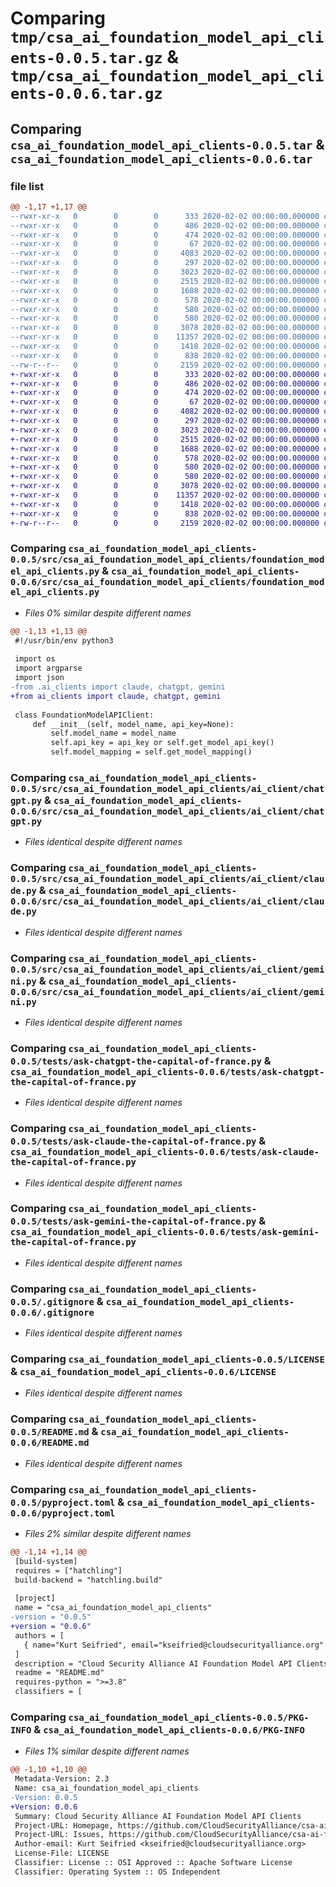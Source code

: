 # Comparing `tmp/csa_ai_foundation_model_api_clients-0.0.5.tar.gz` & `tmp/csa_ai_foundation_model_api_clients-0.0.6.tar.gz`

## Comparing `csa_ai_foundation_model_api_clients-0.0.5.tar` & `csa_ai_foundation_model_api_clients-0.0.6.tar`

### file list

```diff
@@ -1,17 +1,17 @@
--rwxr-xr-x   0        0        0      333 2020-02-02 00:00:00.000000 csa_ai_foundation_model_api_clients-0.0.5/manual-package-update.md
--rwxr-xr-x   0        0        0      486 2020-02-02 00:00:00.000000 csa_ai_foundation_model_api_clients-0.0.5/setup-venv.sh
--rwxr-xr-x   0        0        0      474 2020-02-02 00:00:00.000000 csa_ai_foundation_model_api_clients-0.0.5/.github/workflows/release.yml
--rwxr-xr-x   0        0        0       67 2020-02-02 00:00:00.000000 csa_ai_foundation_model_api_clients-0.0.5/src/csa_ai_foundation_model_api_clients/__init__.py
--rwxr-xr-x   0        0        0     4083 2020-02-02 00:00:00.000000 csa_ai_foundation_model_api_clients-0.0.5/src/csa_ai_foundation_model_api_clients/foundation_model_api_clients.py
--rwxr-xr-x   0        0        0      297 2020-02-02 00:00:00.000000 csa_ai_foundation_model_api_clients-0.0.5/src/csa_ai_foundation_model_api_clients/ai_client/__init__.py
--rwxr-xr-x   0        0        0     3023 2020-02-02 00:00:00.000000 csa_ai_foundation_model_api_clients-0.0.5/src/csa_ai_foundation_model_api_clients/ai_client/chatgpt.py
--rwxr-xr-x   0        0        0     2515 2020-02-02 00:00:00.000000 csa_ai_foundation_model_api_clients-0.0.5/src/csa_ai_foundation_model_api_clients/ai_client/claude.py
--rwxr-xr-x   0        0        0     1688 2020-02-02 00:00:00.000000 csa_ai_foundation_model_api_clients-0.0.5/src/csa_ai_foundation_model_api_clients/ai_client/gemini.py
--rwxr-xr-x   0        0        0      578 2020-02-02 00:00:00.000000 csa_ai_foundation_model_api_clients-0.0.5/tests/ask-chatgpt-the-capital-of-france.py
--rwxr-xr-x   0        0        0      580 2020-02-02 00:00:00.000000 csa_ai_foundation_model_api_clients-0.0.5/tests/ask-claude-the-capital-of-france.py
--rwxr-xr-x   0        0        0      580 2020-02-02 00:00:00.000000 csa_ai_foundation_model_api_clients-0.0.5/tests/ask-gemini-the-capital-of-france.py
--rwxr-xr-x   0        0        0     3078 2020-02-02 00:00:00.000000 csa_ai_foundation_model_api_clients-0.0.5/.gitignore
--rwxr-xr-x   0        0        0    11357 2020-02-02 00:00:00.000000 csa_ai_foundation_model_api_clients-0.0.5/LICENSE
--rwxr-xr-x   0        0        0     1418 2020-02-02 00:00:00.000000 csa_ai_foundation_model_api_clients-0.0.5/README.md
--rwxr-xr-x   0        0        0      838 2020-02-02 00:00:00.000000 csa_ai_foundation_model_api_clients-0.0.5/pyproject.toml
--rw-r--r--   0        0        0     2159 2020-02-02 00:00:00.000000 csa_ai_foundation_model_api_clients-0.0.5/PKG-INFO
+-rwxr-xr-x   0        0        0      333 2020-02-02 00:00:00.000000 csa_ai_foundation_model_api_clients-0.0.6/manual-package-update.md
+-rwxr-xr-x   0        0        0      486 2020-02-02 00:00:00.000000 csa_ai_foundation_model_api_clients-0.0.6/setup-venv.sh
+-rwxr-xr-x   0        0        0      474 2020-02-02 00:00:00.000000 csa_ai_foundation_model_api_clients-0.0.6/.github/workflows/release.yml
+-rwxr-xr-x   0        0        0       67 2020-02-02 00:00:00.000000 csa_ai_foundation_model_api_clients-0.0.6/src/csa_ai_foundation_model_api_clients/__init__.py
+-rwxr-xr-x   0        0        0     4082 2020-02-02 00:00:00.000000 csa_ai_foundation_model_api_clients-0.0.6/src/csa_ai_foundation_model_api_clients/foundation_model_api_clients.py
+-rwxr-xr-x   0        0        0      297 2020-02-02 00:00:00.000000 csa_ai_foundation_model_api_clients-0.0.6/src/csa_ai_foundation_model_api_clients/ai_client/__init__.py
+-rwxr-xr-x   0        0        0     3023 2020-02-02 00:00:00.000000 csa_ai_foundation_model_api_clients-0.0.6/src/csa_ai_foundation_model_api_clients/ai_client/chatgpt.py
+-rwxr-xr-x   0        0        0     2515 2020-02-02 00:00:00.000000 csa_ai_foundation_model_api_clients-0.0.6/src/csa_ai_foundation_model_api_clients/ai_client/claude.py
+-rwxr-xr-x   0        0        0     1688 2020-02-02 00:00:00.000000 csa_ai_foundation_model_api_clients-0.0.6/src/csa_ai_foundation_model_api_clients/ai_client/gemini.py
+-rwxr-xr-x   0        0        0      578 2020-02-02 00:00:00.000000 csa_ai_foundation_model_api_clients-0.0.6/tests/ask-chatgpt-the-capital-of-france.py
+-rwxr-xr-x   0        0        0      580 2020-02-02 00:00:00.000000 csa_ai_foundation_model_api_clients-0.0.6/tests/ask-claude-the-capital-of-france.py
+-rwxr-xr-x   0        0        0      580 2020-02-02 00:00:00.000000 csa_ai_foundation_model_api_clients-0.0.6/tests/ask-gemini-the-capital-of-france.py
+-rwxr-xr-x   0        0        0     3078 2020-02-02 00:00:00.000000 csa_ai_foundation_model_api_clients-0.0.6/.gitignore
+-rwxr-xr-x   0        0        0    11357 2020-02-02 00:00:00.000000 csa_ai_foundation_model_api_clients-0.0.6/LICENSE
+-rwxr-xr-x   0        0        0     1418 2020-02-02 00:00:00.000000 csa_ai_foundation_model_api_clients-0.0.6/README.md
+-rwxr-xr-x   0        0        0      838 2020-02-02 00:00:00.000000 csa_ai_foundation_model_api_clients-0.0.6/pyproject.toml
+-rw-r--r--   0        0        0     2159 2020-02-02 00:00:00.000000 csa_ai_foundation_model_api_clients-0.0.6/PKG-INFO
```

### Comparing `csa_ai_foundation_model_api_clients-0.0.5/src/csa_ai_foundation_model_api_clients/foundation_model_api_clients.py` & `csa_ai_foundation_model_api_clients-0.0.6/src/csa_ai_foundation_model_api_clients/foundation_model_api_clients.py`

 * *Files 0% similar despite different names*

```diff
@@ -1,13 +1,13 @@
 #!/usr/bin/env python3
 
 import os
 import argparse
 import json
-from .ai_clients import claude, chatgpt, gemini
+from ai_clients import claude, chatgpt, gemini
 
 class FoundationModelAPIClient:
     def __init__(self, model_name, api_key=None):
         self.model_name = model_name
         self.api_key = api_key or self.get_model_api_key()
         self.model_mapping = self.get_model_mapping()
```

### Comparing `csa_ai_foundation_model_api_clients-0.0.5/src/csa_ai_foundation_model_api_clients/ai_client/chatgpt.py` & `csa_ai_foundation_model_api_clients-0.0.6/src/csa_ai_foundation_model_api_clients/ai_client/chatgpt.py`

 * *Files identical despite different names*

### Comparing `csa_ai_foundation_model_api_clients-0.0.5/src/csa_ai_foundation_model_api_clients/ai_client/claude.py` & `csa_ai_foundation_model_api_clients-0.0.6/src/csa_ai_foundation_model_api_clients/ai_client/claude.py`

 * *Files identical despite different names*

### Comparing `csa_ai_foundation_model_api_clients-0.0.5/src/csa_ai_foundation_model_api_clients/ai_client/gemini.py` & `csa_ai_foundation_model_api_clients-0.0.6/src/csa_ai_foundation_model_api_clients/ai_client/gemini.py`

 * *Files identical despite different names*

### Comparing `csa_ai_foundation_model_api_clients-0.0.5/tests/ask-chatgpt-the-capital-of-france.py` & `csa_ai_foundation_model_api_clients-0.0.6/tests/ask-chatgpt-the-capital-of-france.py`

 * *Files identical despite different names*

### Comparing `csa_ai_foundation_model_api_clients-0.0.5/tests/ask-claude-the-capital-of-france.py` & `csa_ai_foundation_model_api_clients-0.0.6/tests/ask-claude-the-capital-of-france.py`

 * *Files identical despite different names*

### Comparing `csa_ai_foundation_model_api_clients-0.0.5/tests/ask-gemini-the-capital-of-france.py` & `csa_ai_foundation_model_api_clients-0.0.6/tests/ask-gemini-the-capital-of-france.py`

 * *Files identical despite different names*

### Comparing `csa_ai_foundation_model_api_clients-0.0.5/.gitignore` & `csa_ai_foundation_model_api_clients-0.0.6/.gitignore`

 * *Files identical despite different names*

### Comparing `csa_ai_foundation_model_api_clients-0.0.5/LICENSE` & `csa_ai_foundation_model_api_clients-0.0.6/LICENSE`

 * *Files identical despite different names*

### Comparing `csa_ai_foundation_model_api_clients-0.0.5/README.md` & `csa_ai_foundation_model_api_clients-0.0.6/README.md`

 * *Files identical despite different names*

### Comparing `csa_ai_foundation_model_api_clients-0.0.5/pyproject.toml` & `csa_ai_foundation_model_api_clients-0.0.6/pyproject.toml`

 * *Files 2% similar despite different names*

```diff
@@ -1,14 +1,14 @@
 [build-system]
 requires = ["hatchling"]
 build-backend = "hatchling.build"
 
 [project]
 name = "csa_ai_foundation_model_api_clients"
-version = "0.0.5"
+version = "0.0.6"
 authors = [
   { name="Kurt Seifried", email="kseifried@cloudsecurityalliance.org" },
 ]
 description = "Cloud Security Alliance AI Foundation Model API Clients"
 readme = "README.md"
 requires-python = ">=3.8"
 classifiers = [
```

### Comparing `csa_ai_foundation_model_api_clients-0.0.5/PKG-INFO` & `csa_ai_foundation_model_api_clients-0.0.6/PKG-INFO`

 * *Files 1% similar despite different names*

```diff
@@ -1,10 +1,10 @@
 Metadata-Version: 2.3
 Name: csa_ai_foundation_model_api_clients
-Version: 0.0.5
+Version: 0.0.6
 Summary: Cloud Security Alliance AI Foundation Model API Clients
 Project-URL: Homepage, https://github.com/CloudSecurityAlliance/csa-ai-foundation-model-api-clients
 Project-URL: Issues, https://github.com/CloudSecurityAlliance/csa-ai-foundation-model-api-clients/issues
 Author-email: Kurt Seifried <kseifried@cloudsecurityalliance.org>
 License-File: LICENSE
 Classifier: License :: OSI Approved :: Apache Software License
 Classifier: Operating System :: OS Independent
```

